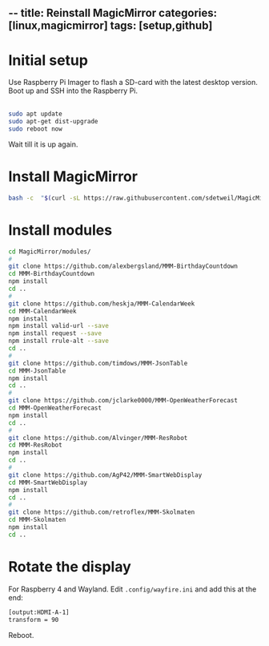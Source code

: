 --
title: Reinstall MagicMirror
categories: [linux,magicmirror]
tags: [setup,github]
---

# Initial setup
Use Raspberry Pi Imager to flash a SD-card with the latest desktop version.<br>
Boot up and SSH into the Raspberry Pi.<br><br>

```bash
sudo apt update
sudo apt-get dist-upgrade
sudo reboot now
```
Wait till it is up again.

# Install MagicMirror

```bash
bash -c  "$(curl -sL https://raw.githubusercontent.com/sdetweil/MagicMirror_scripts/master/raspberry.sh)"
```

# Install modules

```bash
cd MagicMirror/modules/
#
git clone https://github.com/alexbergsland/MMM-BirthdayCountdown
cd MMM-BirthdayCountdown
npm install
cd ..
#
git clone https://github.com/heskja/MMM-CalendarWeek
cd MMM-CalendarWeek
npm install
npm install valid-url --save
npm install request --save
npm install rrule-alt --save
cd ..
#
git clone https://github.com/timdows/MMM-JsonTable
cd MMM-JsonTable
npm install
cd ..
#
git clone https://github.com/jclarke0000/MMM-OpenWeatherForecast
cd MMM-OpenWeatherForecast
npm install
cd ..
#
git clone https://github.com/Alvinger/MMM-ResRobot
cd MMM-ResRobot
npm install
cd ..
#
git clone https://github.com/AgP42/MMM-SmartWebDisplay
cd MMM-SmartWebDisplay
npm install
cd ..
#
git clone https://github.com/retroflex/MMM-Skolmaten
cd MMM-Skolmaten
npm install
cd ..
```

# Rotate the display

For Raspberry 4 and Wayland.
Edit `.config/wayfire.ini`
and add this at the end:

```bash
[output:HDMI-A-1]
transform = 90
```
Reboot.